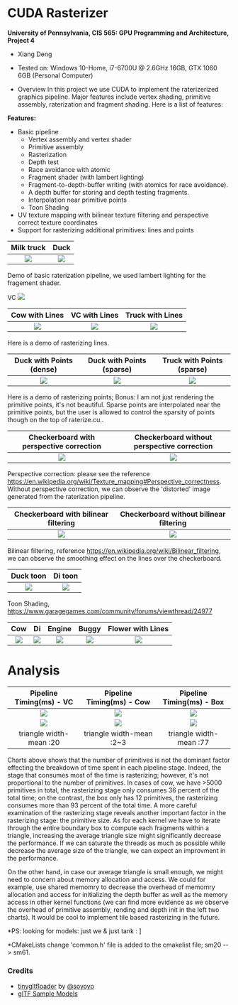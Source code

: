 CUDA Rasterizer
===============

**University of Pennsylvania, CIS 565: GPU Programming and Architecture, Project 4** 

* Xiang Deng
* Tested on:  Windows 10-Home, i7-6700U @ 2.6GHz 16GB, GTX 1060 6GB (Personal Computer)

* Overview
In this project we use CUDA to implement the raterizerized graphics pipeline. Major features
include vertex shading, primitive assembly, raterization and fragment shading. Here is a list of features:


**Features:**

* Basic pipeline
  * Vertex assembly and vertex shader
  * Primitive assembly
  * Rasterization
  * Depth test
  * Race avoidance with atomic
  * Fragment shader (with lambert lighting)
  * Fragment-to-depth-buffer writing (with atomics for race avoidance).
  * A depth buffer for storing and depth testing fragments. 
  * Interpolation near primitive points
  * Toon Shading
* UV texture mapping with bilinear texture filtering and perspective correct texture coordinates
* Support for rasterizing additional primitives: lines and points

Milk truck | Duck
:-------------------------:|:-------------------------: 
![](imgs/milk1.gif) | ![](imgs/duck1.gif) 

Demo of basic raterization pipeline, we used lambert lighting for the fragement shader.

VC
![](imgs/VC1.gif)

Cow with Lines | VC with Lines |Truck with Lines 
:-------------------------:|:-------------------------:  |:-------------------------:
![](imgs/cow2.gif) | ![](imgs/VC2.gif) |![](imgs/truck2.gif)

Here is a demo of rasterizing lines.



Duck with Points (dense) | Duck with Points (sparse) |Truck with Points (sparse)
:-------------------------:|:-------------------------: |:-------------------------: 
![](imgs/duck3.gif) | ![](imgs/duck4.gif) | ![](imgs/truck3.gif)

Here is a demo of rasterizing points;
Bonus: I am not just rendering the primitive points, it's not beautiful. Sparse points are interpolated near the primitive points, but the
user is allowed to control the sparsity of points though on the top of raterize.cu.. 

Checkerboard with perspective correction | Checkerboard without perspective correction
:-------------------------:|:-------------------------: 
![](imgs/checkerboard.gif) | ![](imgs/checkerboard2.gif)

Perspective correction: please see the reference https://en.wikipedia.org/wiki/Texture_mapping#Perspective_correctness. Without perspective correction,
we can observe the 'distorted' image generated from the raterization pipeline.

Checkerboard with bilinear filtering | Checkerboard without bilinear filtering
:-------------------------:|:-------------------------: 
![](imgs/checkwithbin.JPG) | ![](imgs/checkwithnobin.JPG)

Bilinear filtering, reference https://en.wikipedia.org/wiki/Bilinear_filtering, we can observe the smoothing effect on the lines over the checkerboard.

Duck toon | Di toon
:-------------------------:|:-------------------------: 
![](imgs/duck5.gif) | ![](imgs/Di2.gif)

Toon Shading, https://www.garagegames.com/community/forums/viewthread/24977

Cow | Di|Engine | Buggy| Flower with Lines
:-------------------------:|:-------------------------: |:-------------------------:|:-------------------------: |:-------------------------: 
![](imgs/cow1.gif) | ![](imgs/di1.gif) |![](imgs/engine1.gif) | ![](imgs/buggy1.gif)  | ![](imgs/flower.gif)

# Analysis

Pipeline Timing(ms) - VC | Pipeline Timing(ms) - Cow |Pipeline Timing(ms) - Box
:-------------------------:|:-------------------------:  |:-------------------------:
![](imgs/ana1.JPG) | ![](imgs/ana2.JPG) |![](imgs/ana3.JPG)
![](imgs/ana4.JPG) | ![](imgs/ana5.JPG) |![](imgs/ana6.JPG)
triangle width-mean :20 |  triangle width-mean :2~3 |triangle width-mean :77

Charts above shows that the number of primitives is not the dominant factor effecting the breakdown of time spent in each pipeline stage. 
Indeed, the stage that consumes most of the time is rasterizing; however, it's not proportional to the number of primitives.
In cases of cow, we have >5000 primitives in total, the rasterizing stage only consumes 36 percent of the total time;
on the contrast, the box only has 12 primitives, the rasterizing consumes more than 93 percent of the total time. 
A more careful examination of the rasterizing stage reveals another important factor in the rasterizing stage: the primitive size.
As for each kernel we have to iterate through the entire boundary box to compute each fragments within a triangle, increasing the average triangle size 
might significantly decrease the performance. If we can saturate the threads as much as possible while decrease the average size of the triangle, we
can expect an improvment in the performance.

On the other hand, in case our average triangle is small enough, we might need to concern about memory allocation and access. We
could for example, use shared memomry to decrease the overhead of memomry allocation and access for initializing the depth buffer as well as the memory access in other kernel functions (we can find more evidence 
as we observe the overhead of primitive assembly, rending and depth init in the left two charts).
It would be cool to implement tile based rasterizing in the future.

*PS: looking for models: just we & just tank : ]

*CMakeLists change
 'common.h' file is added to the cmakelist file; sm20 --> sm61.

### Credits

* [tinygltfloader](https://github.com/syoyo/tinygltfloader) by [@soyoyo](https://github.com/syoyo)
* [glTF Sample Models](https://github.com/KhronosGroup/glTF/blob/master/sampleModels/README.md)
